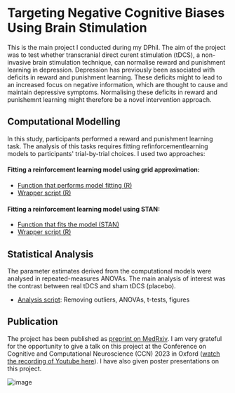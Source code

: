 # Targeting Negative Cognitive Biases Using Brain Stimulation 

This is the main project I conducted during my DPhil. The aim of the project was to test whether transcranial direct curent stimulation (tDCS), 
a non-invasive brain stimulation technique, can normalise reward and punishment learning in depression. Depression has previously been associated with
deficits in reward and punishment learning. These deficits might to lead to an increased focus on negative information, which are thought to cause and maintain
depressive symptoms. Normalising these deficits in reward and punishemnt learning might therefore be a novel intervention approach.

## Computational Modelling

In this study, participants performed a reward and punishment learning task. The analysis of this tasks requires fitting refinforcementlearning models to participants' trial-by-trial choices. I used two approaches:

#### Fitting a reinforcement learning model using grid approximation:
- [Function that performs model fitting (R)](https://github.com/verenasarrazin/Analysis-and-coding/blob/main/Targeting%20negative%20cognitive%20biases%20using%20brain%20stimulation%20(R%20%26%20STAN)/fit_model1_block_wise.R)
- [Wrapper script (R)](https://github.com/verenasarrazin/Analysis-and-coding/blob/main/Targeting%20negative%20cognitive%20biases%20using%20brain%20stimulation%20(R%20%26%20STAN)/Parameter_estimation_model1_blockwise.R)
  
#### Fitting a reinforcement learning model using STAN:
- [Function that fits the model (STAN)](https://github.com/verenasarrazin/Analysis-and-coding/blob/main/Targeting%20negative%20cognitive%20biases%20using%20brain%20stimulation%20(R%20%26%20STAN)/fit_model6_constant.stan)
- [Wrapper script (R)](https://github.com/verenasarrazin/Analysis-and-coding/blob/main/Targeting%20negative%20cognitive%20biases%20using%20brain%20stimulation%20(R%20%26%20STAN)/Parameter_estimation_model6_constant.R)
  
## Statistical Analysis

The parameter estimates derived from the computational models were analysed in repeated-measures ANOVAs. The main analysis of interest was the contrast between real tDCS and sham tDCS (placebo).

- [Analysis script](https://github.com/verenasarrazin/Analysis-and-coding/blob/main/Targeting%20negative%20cognitive%20biases%20using%20brain%20stimulation%20(R%20%26%20STAN)/Effect_of_tDCS_constant_model.R): Removing outliers, ANOVAs, t-tests, figures


## Publication
The project has been published as [preprint on MedRxiv](https://www.medrxiv.org/content/10.1101/2023.04.24.23289064v1). I am very grateful for the opportunity to give a talk on this project at the Conference on Cognitive and Computational Neuroscience (CCN) 2023 in Oxford ([watch the recording of Youtube here](https://www.youtube.com/live/nxTSMQFx-HM?feature=shared&t=7521)). I have also given poster presentations on this project. 


![image](https://github.com/verenasarrazin/Analysis-and-coding/assets/73107031/594e6b0d-f73f-4459-b7d8-3b93c1bcf171)
